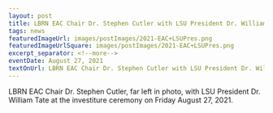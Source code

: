```yaml
--- 
layout: post
title: LBRN EAC Chair Dr. Stephen Cutler with LSU President Dr. William Tate
tags: news
featuredImageUrl: images/postImages/2021-EAC+LSUPres.png
featuredImageUrlSquare: images/postImages/2021-EAC+LSUPres.png
excerpt_separator: <!--more-->
eventDate: August 27, 2021
textOnUrl: LBRN EAC Chair Dr. Stephen Cutler with LSU President Dr. William Tate at the investiture ceremony
--- 
```

LBRN EAC Chair Dr. Stephen Cutler, far left in photo, with LSU President Dr. William Tate at the investiture ceremony on Friday August 27, 2021.<!--more-->


